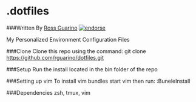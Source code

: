 .dotfiles
=========
###Written By [Ross Guarino](https://github.com/rosslg)
[![endorse](http://api.coderwall.com/rosslg/endorsecount.png)](http://coderwall.com/rosslg)


My Personalized Environment Configuration Files


###Clone
Clone this repo using the command: 
git clone https://github.com/rguarino/dotfiles.git

###Setup
Run the install located in the bin folder of the repo

###Setting up vim
To install vim bundles start vim then run:
:BuneleInstall

###Dependencies
zsh, tmux, vim
